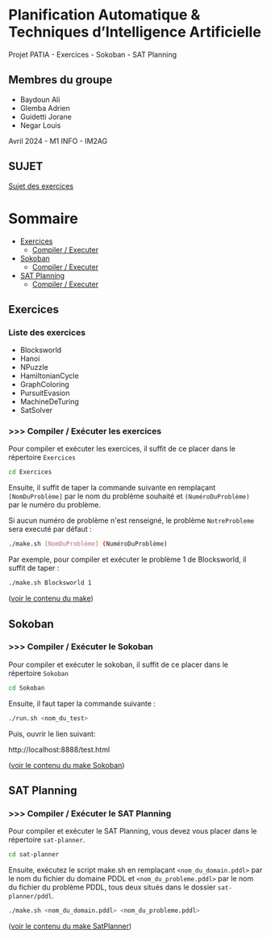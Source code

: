 # Planification Automatique & Techniques d’Intelligence Artificielle

Projet PATIA - Exercices - Sokoban - SAT Planning


## Membres du groupe

- Baydoun Ali
- Glemba Adrien
- Guidetti Jorane
- Negar Louis

Avril 2024 - M1 INFO - IM2AG


## SUJET

[Sujet des exercices](http://pddl4j.imag.fr/repository/exercices/)


# Sommaire

- [Exercices](#Exercices)
    - [Compiler / Executer](#Compiler-/-Exécuter-les-exercices)
- [Sokoban](#Sokoban)
    - [Compiler / Executer](#Compiler-/-Exécuter-le-Sokoban)
- [SAT Planning](#SAT-Planning)
    - [Compiler / Executer](#Compiler-/-Exécuter-le-Sat)


## Exercices

### Liste des exercices

- Blocksworld
- Hanoi
- NPuzzle
- HamiltonianCycle
- GraphColoring
- PursuitEvasion
- MachineDeTuring
- SatSolver


### >>> Compiler / Exécuter les exercices

Pour compiler et exécuter les exercices, il suffit de ce placer dans le répertoire `Exercices`
```bash
cd Exercices
```

Ensuite, il suffit de taper la commande suivante en remplaçant `[NomDuProblème]` par le nom du problème souhaité et `(NuméroDuProblème)` par le numéro du problème.

Si aucun numéro de problème n'est renseigné, le problème `NotreProbleme` sera executé par défaut :
```bash
./make.sh [NomDuProblème] (NuméroDuProblème)
```

Par exemple, pour compiler et exécuter le problème 1 de Blocksworld, il suffit de taper :
```bash
./make.sh Blocksworld 1
```

([voir le contenu du make](/Exercices/make.sh))


## Sokoban

### >>> Compiler / Exécuter le Sokoban

Pour compiler et exécuter le sokoban, il suffit de ce placer dans le répertoire `Sokoban`
```bash
cd Sokoban
```

Ensuite, il faut taper la commande suivante :
```bash
./run.sh <nom_du_test>
```

Puis, ouvrir le lien suivant:

http://localhost:8888/test.html

([voir le contenu du make Sokoban](/Sokoban/run.sh))

## SAT Planning

### >>> Compiler / Exécuter le SAT Planning

Pour compiler et exécuter le SAT Planning, vous devez vous placer dans le répertoire `sat-planner`.
```bash
cd sat-planner
```

Ensuite, exécutez le script make.sh en remplaçant `<nom_du_domain.pddl>` par le nom du fichier du domaine PDDL et `<nom_du_probleme.pddl>` par le nom du fichier du problème PDDL, tous deux situés dans le dossier `sat-planner/pddl`.

```bash
./make.sh <nom_du_domain.pddl> <nom_du_probleme.pddl>
```

([voir le contenu du make SatPlanner](/sat-planner/make.sh))


